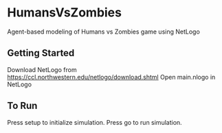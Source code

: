 # HumansVsZombies
Agent-based modeling of Humans vs Zombies game using NetLogo

## Getting Started
Download NetLogo from https://ccl.northwestern.edu/netlogo/download.shtml
Open main.nlogo in NetLogo

## To Run
Press setup to initialize simulation.
Press go to run simulation.
